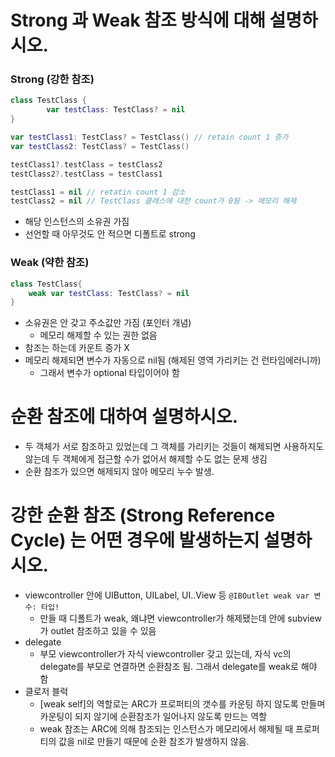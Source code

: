 # Strong 과 Weak 참조 방식에 대해 설명하시오.

### Strong (강한 참조)

```swift
class TestClass {
		var testClass: TestClass? = nil
}

var testClass1: TestClass? = TestClass() // retain count 1 증가
var testClass2: TestClass? = TestClass()

testClass1?.testClass = testClass2
testClass2?.testClass = testClass1

testClass1 = nil // retatin count 1 감소
testClass2 = nil // TestClass 클래스에 대한 count가 0됨 -> 메모리 해제
```

- 해당 인스턴스의 소유권 가짐
- 선언할 때 아무것도 안 적으면 디폴트로 strong

### Weak (약한 참조)

```swift
class TestClass{
    weak var testClass: TestClass? = nil
}
```

- 소유권은 안 갖고 주소값만 가짐 (포인터 개념)
  - 메모리 해제할 수 있는 권한 없음
- 참조는 하는데 카운트 증가 X
- 메모리 해제되면 변수가 자동으로 nil됨 (해제된 영역 가리키는 건 런타임에러니까)
  - 그래서 변수가 optional 타입이어야 함

# 순환 참조에 대하여 설명하시오.

- 두 객체가 서로 참조하고 있었는데 그 객체를 가리키는 것들이 해제되면 사용하지도 않는데 두 객체에게 접근할 수가 없어서 해제할 수도 없는 문제 생김
- 순환 참조가 있으면 해제되지 않아 메모리 누수 발생.

# 강한 순환 참조 (Strong Reference Cycle) 는 어떤 경우에 발생하는지 설명하시오.

- viewcontroller 안에 UIButton, UILabel, UI..View 등  `@IBOutlet weak var 변수: 타입!`
  - 만들 때 디폴트가 weak, 왜냐면 viewcontroller가 해제됐는데 안에 subview가 outlet 참조하고 있을 수 있음
- delegate
  - 부모 viewcontroller가 자식 viewcontroller 갖고 있는데, 자식 vc의 delegate를 부모로 연결하면 순환참조 됨. 그래서 delegate를 weak로 해야 함
- 클로저 블럭
  - [weak self]의 역할로는 ARC가 프로퍼티의 갯수를 카운팅 하지 않도록 만들며 카운팅이 되지 않기에 순환참조가 일어나지 않도록 만드는 역할
  - weak 참조는 ARC에 의해 참조되는 인스턴스가  메모리에서 해제될 때 프로퍼티의 값을 nil로 만들기 때문에 순환 참조가 발생하지 않음.

